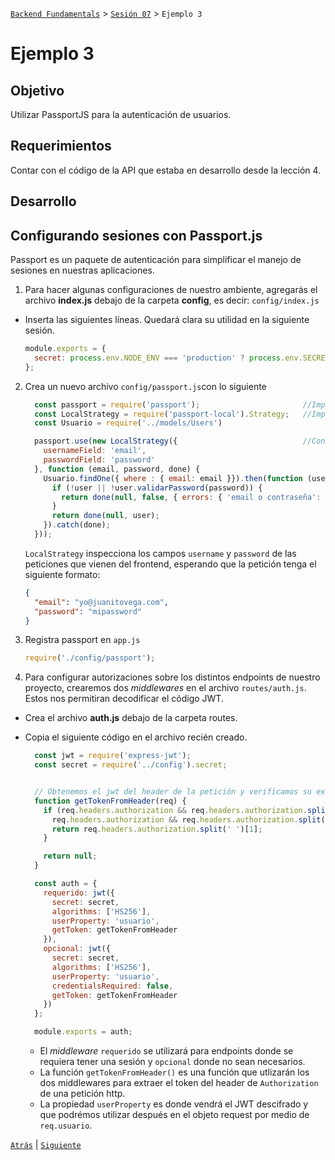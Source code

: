 [`Backend Fundamentals`](../../README.md) > [`Sesión 07`](../README.md) > `Ejemplo 3`

# Ejemplo 3

## Objetivo

Utilizar PassportJS para la autenticación de usuarios.

## Requerimientos

Contar con el código de la API que estaba en desarrollo desde la lección 4.

## Desarrollo

## Configurando sesiones con Passport.js

Passport es un paquete de autenticación para simplificar el manejo de sesiones en nuestras aplicaciones.

1. Para hacer algunas configuraciones de nuestro ambiente, agregarás el archivo <b>index.js</b> debajo de la carpeta <b>config</b>, es decir: `config/index.js`

- Inserta las siguientes líneas. Quedará clara su utilidad en la siguiente sesión.

    ```jsx
    module.exports = {
      secret: process.env.NODE_ENV === 'production' ? process.env.SECRET : 'secret'
    };
    ```

2. Crea un nuevo archivo `config/passport.js`con lo siguiente  

    ```jsx
      const passport = require('passport');                       //Importando passport, middleware para autenticación.
      const LocalStrategy = require('passport-local').Strategy;   //Importando estrategia autenticación. --> passport-local
      const Usuario = require('../models/Users')

      passport.use(new LocalStrategy({                            //Configurando elementos utilizados para habilitar sesión.
        usernameField: 'email',
        passwordField: 'password'
      }, function (email, password, done) {
        Usuario.findOne({ where : { email: email }}).then(function (user) {
          if (!user || !user.validarPassword(password)) {
            return done(null, false, { errors: { 'email o contraseña': 'equivocado(a)' } });
          }
          return done(null, user);
        }).catch(done);
      }));
    ```

    `LocalStrategy` inspecciona los campos `username` y `password` de las peticiones que vienen del frontend, esperando que la petición tenga el siguiente formato:

    ```json
    {
      "email": "yo@juanitovega.com",
      "password": "mipassword"
    }
    ```

4. Registra passport en `app.js`

    ```jsx
    require('./config/passport');
    ```

5. Para configurar autorizaciones sobre los distintos endpoints de nuestro proyecto, crearemos dos *middlewares* en el archivo `routes/auth.js`. Estos nos permitiran decodificar el código JWT.

- Crea el archivo <b>auth.js</b> debajo de la carpeta routes.
- Copia el siguiente código en el archivo recién creado.

    ```jsx
      const jwt = require('express-jwt');
      const secret = require('../config').secret;


      // Obtenemos el jwt del header de la petición y verificamos su existencia.
      function getTokenFromHeader(req) {
        if (req.headers.authorization && req.headers.authorization.split(' ')[0] === 'Token' ||
          req.headers.authorization && req.headers.authorization.split(' ')[0] === 'Bearer') {
          return req.headers.authorization.split(' ')[1];
        }

        return null;
      }

      const auth = {
        requerido: jwt({
          secret: secret,
          algorithms: ['HS256'],
          userProperty: 'usuario',
          getToken: getTokenFromHeader
        }),
        opcional: jwt({
          secret: secret,
          algorithms: ['HS256'],
          userProperty: 'usuario',
          credentialsRequired: false,
          getToken: getTokenFromHeader
        })
      };

      module.exports = auth;
    ```

    - El *middleware* `requerido` se utilizará para endpoints donde se requiera tener una sesión y `opcional` donde no sean necesarios.
    - La función `getTokenFromHeader()` es una función que utlizarán los dos middlewares para extraer el token del header de `Authorization` de una petición http.
    - La propiedad `userProperty` es donde vendrá el JWT descifrado y que podrémos utilizar después en el objeto request por medio de `req.usuario`.
    

[`Atrás`](../Ejemplo-02) | [`Siguiente`](../Ejemplo-04)

